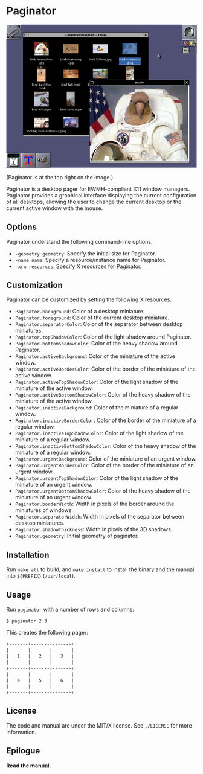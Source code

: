 # Paginator

![demo](./demo.png)

(Paginator is at the top right on the image.)

Paginator is a desktop pager for EWMH-compliant X11 window managers.
Paginator provides a graphical interface displaying the current
configuration of all desktops, allowing the user to change the current
desktop or the current active window with the mouse.

## Options
Paginator understand the following command-line options.

* `-geometry geometry`: Specify the initial size for Paginator.
* `-name name`:         Specify a resource/instance name for Paginator.
* `-xrm resources`:     Specify X resources for Paginator.

## Customization
Paginator can be customized by setting the following X resources.

* `Paginator.background`:
  Color of a desktop miniature.
* `Paginator.foreground`:
  Color of the current desktop miniature.
* `Paginator.separatorColor`:
  Color of the separator between desktop miniatures.
* `Paginator.topShadowColor`:
  Color of the light shadow around Paginator.
* `Paginator.bottomShadowColor`:
  Color of the heavy shadow around Paginator.
* `Paginator.activeBackground`:
  Color of the miniature of the active window.
* `Paginator.activeBorderColor`:
  Color of the border of the miniature of the active window.
* `Paginator.activeTopShadowColor`:
  Color of the light shadow of the miniature of the active window.
* `Paginator.activeBottomShadowColor`:
  Color of the heavy shadow of the miniature of the active window.
* `Paginator.inactiveBackground`:
  Color of the miniature of a regular window.
* `Paginator.inactiveBorderColor`:
  Color of the border of the miniature of a regular window.
* `Paginator.inactiveTopShadowColor`:
  Color of the light shadow of the miniature of a regular window.
* `Paginator.inactiveBottomShadowColor`:
  Color of the heavy shadow of the miniature of a regular window.
* `Paginator.urgentBackground`:
  Color of the miniature of an urgent window.
* `Paginator.urgentBorderColor`:
  Color of the border of the miniature of an urgent window.
* `Paginator.urgentTopShadowColor`:
  Color of the light shadow of the miniature of an urgent window.
* `Paginator.urgentBottomShadowColor`:
  Color of the heavy shadow of the miniature of an urgent window.
* `Paginator.borderWidth`:
  Width in pixels of the border around the miniatures of windows.
* `Paginator.separatorWidth`:
  Width in pixels of the separator between desktop miniatures.
* `Paginator.shadowThickness`:
  Width in pixels of the 3D shadows.
* `Paginator.geometry`:
  Initial geometry of paginator.

## Installation
Run `make all` to build, and `make install` to install the binary and
the manual into `${PREFIX}` (`/usr/local`).

## Usage
Run `paginator` with a number of rows and columns:

```
$ paginator 2 3
```

This creates the following pager:

```
+-------+-------+-------+
|       |       |       |
|   1   |   2   |   3   |
|       |       |       |
+-------+-------+-------+
|       |       |       |
|   4   |   5   |   6   |
|       |       |       |
+-------+-------+-------+
```

## License
The code and manual are under the MIT/X license.
See `./LICENSE` for more information.

## Epilogue
**Read the manual.**
